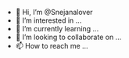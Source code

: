 - 👋 Hi, I’m @Snejanalover
- 👀 I’m interested in ...
- 🌱 I’m currently learning ...
- 💞️ I’m looking to collaborate on ...
- 📫 How to reach me ...

<!---
Snejanalover/Snejanalover is a ✨ special ✨ repository because its `README.md` (this file) appears on your GitHub profile.
You can click the Preview link to take a look at your changes.
--->

